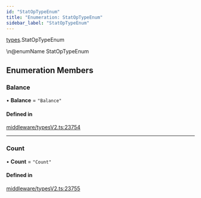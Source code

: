 ```yaml
---
id: "StatOpTypeEnum"
title: "Enumeration: StatOpTypeEnum"
sidebar_label: "StatOpTypeEnum"
---
```


[types](../../../modules/Types/Types.md).StatOpTypeEnum

\n@enumName StatOpTypeEnum

## Enumeration Members

### Balance

• **Balance** = ``"Balance"``

#### Defined in

[middleware/typesV2.ts:23754](https://github.com/PolymeshAssociation/polymesh-sdk/blob/5a778578/src/middleware/typesV2.ts#L23754)

___

### Count

• **Count** = ``"Count"``

#### Defined in

[middleware/typesV2.ts:23755](https://github.com/PolymeshAssociation/polymesh-sdk/blob/5a778578/src/middleware/typesV2.ts#L23755)
